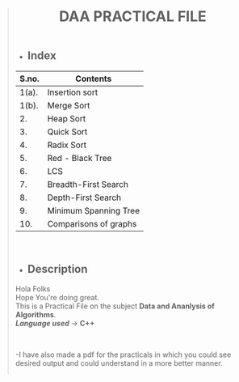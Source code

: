 > # **<div align="center">DAA PRACTICAL FILE</div>**
>
>```
>```
>
> - ## Index
><table align="center">
><thead>
><tr>
>  <th>S.no.</th>
>  <th>Contents</th>
></tr>
></thead>
><tbody>
><tr>
>  <td>1(a).</td>
>  <td>Insertion sort</td>
></tr>
><tr>
> <td>1(b).</td>
>  <td>Merge Sort</td>
></tr>
><tr>
>  <td>2.</td>
>  <td>Heap Sort</td>
></tr>
><tr>
>  <td>3.</td>
>  <td>Quick Sort</td>
></tr>
><tr>
>  <td>4.</td>
>  <td>Radix Sort</td>
></tr>
><tr>
>  <td>5.</td>
>  <td>Red - Black Tree</td>
></tr>
><tr>
>  <td>6.</td>
>  <td>LCS</td>
></tr>
><tr>
>  <td>7.</td>
>  <td>Breadth-First Search</td>
></tr>
><tr>
>  <td>8.</td>
>  <td>Depth-First Search</td>
></tr>
><tr>
>  <td>9.</td>
>  <td>Minimum Spanning Tree</td>
></tr>  
><tr>
>  <td>10.</td>
>  <td>Comparisons of graphs</td>
></tr>
></tbody>
></table>
>
><br>
>
> - ## Description
>
>Hola Folks<br>
>Hope You're doing great.<br>
>This is a Practical File on the subject **Data and Ananlysis of Algorithms**. <br>
>**_Language used_** -> **C++**<br>
><br>
>
>```
>```
>-I have also made a pdf for the practicals in which you could see desired output and could understand in a more better manner.
>```
>```
